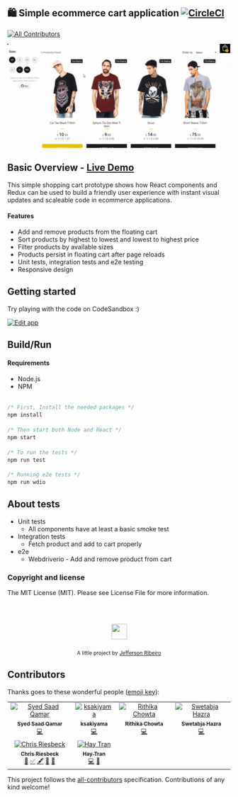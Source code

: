 ## 🛍️ Simple ecommerce cart application [![CircleCI](https://circleci.com/gh/jeffersonRibeiro/react-shopping-cart.svg?style=svg)](https://circleci.com/gh/jeffersonRibeiro/react-shopping-cart)
[![All Contributors](https://img.shields.io/badge/all_contributors-6-orange.svg?style=flat-square)](#contributors)

<p align="center">

  <img src="./doc/react-shopping-cart-min.gif">
</p>

## Basic Overview - [Live Demo](https://react-shopping-cart-67954.firebaseapp.com/)

This simple shopping cart prototype shows how React components and Redux can be used to build a
friendly user experience with instant visual updates and scaleable code in ecommerce applications.

#### Features

- Add and remove products from the floating cart
- Sort products by highest to lowest and lowest to highest price
- Filter products by available sizes
- Products persist in floating cart after page reloads
- Unit tests, integration tests and e2e testing
- Responsive design

## Getting started

Try playing with the code on CodeSandbox :)

[![Edit app](https://codesandbox.io/static/img/play-codesandbox.svg)](https://codesandbox.io/s/74rykw70qq)

## Build/Run

#### Requirements

- Node.js
- NPM

```javascript

/* First, Install the needed packages */
npm install

/* Then start both Node and React */
npm start

/* To run the tests */
npm run test

/* Running e2e tests */
npm run wdio


```

## About tests

- Unit tests
  - All components have at least a basic smoke test
- Integration tests
  - Fetch product and add to cart properly
- e2e
  - Webdriverio - Add and remove product from cart

### Copyright and license

The MIT License (MIT). Please see License File for more information.

<br/>
<br/>

<p align="center"><img src="http://www.jeffersonribeiro.com/assets/img/apple-icon-180x180.png" width="35" height="35"/></p>
<p align="center">
<sub>A little project by <a href="http://www.jeffersonribeiro.com/">Jefferson Ribeiro</a></sub>
</p>

## Contributors

Thanks goes to these wonderful people ([emoji key](https://allcontributors.org/docs/en/emoji-key)):

<!-- ALL-CONTRIBUTORS-LIST:START - Do not remove or modify this section -->
<!-- prettier-ignore -->
<table>
  <tr>
    <td align="center"><a href="https://github.com/Syed-Saad-Qamar"><img src="https://avatars3.githubusercontent.com/u/38069997?v=4" width="100px;" alt="Syed Saad Qamar"/><br /><sub><b>Syed Saad Qamar</b></sub></a><br /><a href="https://github.com/jeffersonRibeiro/react-shopping-cart/commits?author=Syed-Saad-Qamar" title="Code">💻</a></td>
    <td align="center"><a href="https://github.com/ksakiyama"><img src="https://avatars0.githubusercontent.com/u/1367783?v=4" width="100px;" alt="ksakiyama"/><br /><sub><b>ksakiyama</b></sub></a><br /><a href="https://github.com/jeffersonRibeiro/react-shopping-cart/commits?author=ksakiyama" title="Code">💻</a></td>
    <td align="center"><a href="https://github.com/rithikachowta08"><img src="https://avatars1.githubusercontent.com/u/26671726?v=4" width="100px;" alt="Rithika Chowta"/><br /><sub><b>Rithika Chowta</b></sub></a><br /><a href="https://github.com/jeffersonRibeiro/react-shopping-cart/commits?author=rithikachowta08" title="Code">💻</a></td>
    <td align="center"><a href="http://stabja.github.io"><img src="https://avatars3.githubusercontent.com/u/10581882?v=4" width="100px;" alt="Swetabja Hazra"/><br /><sub><b>Swetabja Hazra</b></sub></a><br /><a href="https://github.com/jeffersonRibeiro/react-shopping-cart/commits?author=Stabja" title="Code">💻</a></td>
  </tr>
  <tr>
    <td align="center"><a href="https://github.com/criesbeck"><img src="https://avatars3.githubusercontent.com/u/1717574?v=4" width="100px;" alt="Chris Riesbeck"/><br /><sub><b>Chris Riesbeck</b></sub></a><br /><a href="#ideas-criesbeck" title="Ideas, Planning, & Feedback">🤔</a> <a href="#tutorial-criesbeck" title="Tutorials">✅</a> <a href="#content-criesbeck" title="Content">🖋</a> <a href="#review-criesbeck" title="Reviewed Pull Requests">👀</a> <a href="https://github.com/jeffersonRibeiro/react-shopping-cart/issues?q=author%3Acriesbeck" title="Bug reports">🐛</a></td>
    <td align="center"><a href="https://www.linkedin.com/in/hay-tran-ab6421165/"><img src="https://avatars0.githubusercontent.com/u/39950210?v=4" width="100px;" alt="Hay Tran"/><br /><sub><b>Hay Tran</b></sub></a><br /><a href="https://github.com/jeffersonRibeiro/react-shopping-cart/commits?author=HayTran94" title="Code">💻</a> <a href="#design-HayTran94" title="Design">🎨</a></td>
  </tr>
</table>

<!-- ALL-CONTRIBUTORS-LIST:END -->

This project follows the [all-contributors](https://github.com/all-contributors/all-contributors) specification. Contributions of any kind welcome!
